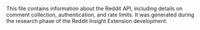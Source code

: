 This file contains information about the Reddit API, including details on comment collection, authentication, and rate limits. It was generated during the research phase of the Reddit Insight Extension development.
